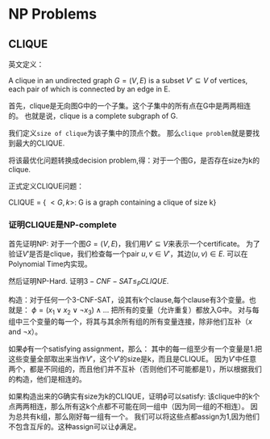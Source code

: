 NP Problems
==============

CLIQUE
--------------

英文定义：

A clique in an undirected graph $G=(V,E)$ is a subset $V' \subseteq V$ of vertices,
each pair of which is connected by an edge in E.

首先，clique是无向图G中的一个子集。这个子集中的所有点在G中是两两相连的。
也就是说，clique is a complete subgraph of G.

我们定义`size of clique`为该子集中的顶点个数。
那么`clique problem`就是要找到最大的CLIQUE.

将该最优化问题转换成decision problem,得：对于一个图G，是否存在size为k的clique.

正式定义CLIQUE问题：

CLIQUE = { $<G,k>$: G is a graph containing a clique of size k}

### 证明CLIQUE是NP-complete

首先证明NP: 对于一个图$G=(V,E)$，我们用$V' \subseteq V$来表示一个certificate。
为了验证$V'$是否是clique，我们检查每一个pair $u,v \in V'$，其边$(u,v) \in E$.
可以在Polynomial Time内实现。

然后证明NP-Hard. 证明$3-CNF-SAT \le_P CLIQUE$.

构造：对于任何一个3-CNF-SAT，设其有k个clause,每个clause有3个变量。也就是：
$\phi = (x_1 \vee x_2 \vee \neg x_3) \wedge \ldots$
把所有的变量（允许重复）都放入G中。
对与每组中三个变量的每一个，将其与其余所有组的所有变量连接，除非他们互补（$x$ and $\neg x$）。

如果$\phi$有一个satisfying assignment，那么：
其中的每一组至少有一个变量是1.把这些变量全部取出来当作$V'$，这个$V'$的size是k，而且是CLIQUE。
因为$V'$中任意两个，都是不同组的，而且他们并不互补（否则他们不可能都是1），所以根据我们的构造，他们是相连的。

如果构造出来的G确实有size为k的CLIQUE，证明$\phi$可以satisfy:
该clique中的k个点两两相连，那么所有这k个点都不可能在同一组中（因为同一组的不相连）。
因为总共有k组，那么刚好每一组有一个。
我们可以将这些点都assign为1,因为他们不包含互斥的。这种assign可以让$\phi$满足。
